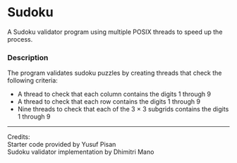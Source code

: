 # Sudoku

A Sudoku validator program using multiple POSIX threads to speed up the process.

### Description

The program validates sudoku puzzles by creating threads that check the following criteria:

- A thread to check that each column contains the digits 1 through 9
- A thread to check that each row contains the digits 1 through 9
- Nine threads to check that each of the 3 × 3 subgrids contains the digits 1 through 9

---

Credits:<br>
Starter code provided by Yusuf Pisan<br>
Sudoku validator implementation by Dhimitri Mano
